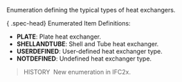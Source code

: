 ﻿Enumeration defining the typical types of heat exchangers.

{ .spec-head}
Enumerated Item Definitions:

* **PLATE**: Plate heat exchanger.
* **SHELLANDTUBE**: Shell and Tube heat exchanger.
* **USERDEFINED**: User-defined heat exchanger type.
* **NOTDEFINED**: Undefined heat exchanger type.

> HISTORY&nbsp; New enumeration in IFC2x.

